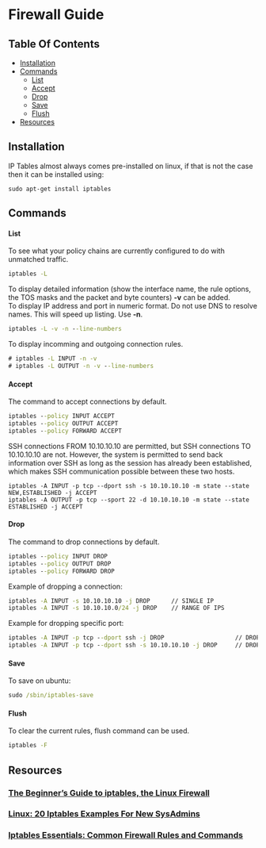 # Firewall Guide

## Table Of Contents

* <a href="#installation">Installation</a>
* <a href="#commands">Commands</a>
  * <a href="#list">List</a>
  * <a href="#accept">Accept</a>
  * <a href="#drop">Drop</a>
  * <a href="#save">Save</a>
  * <a href="#flush">Flush</a>
* <a href="#resources">Resources</a>
  


<a id ="#installation"></a>
## Installation
IP Tables almost always comes pre-installed on linux, if that is not the case then it can be installed using:

```command line
sudo apt-get install iptables
```

<a id ="#commands"></a>
## Commands

<a id ="#list"></a>
#### List
To see what your policy chains are currently configured to do with unmatched traffic.

```cmd
iptables -L
```

To display detailed information (show the interface name, the rule options, the TOS masks and the packet and byte counters) **-v** can be added.</br>
To display IP address and port in numeric format. Do not use DNS to resolve names. This will speed up listing. Use **-n**.

```cmd
iptables -L -v -n --line-numbers
```

To display incomming and outgoing connection rules.

```cmd
# iptables -L INPUT -n -v
# iptables -L OUTPUT -n -v --line-numbers
```


<a id ="#accept"></a>
#### Accept
The command to accept connections by default.

```cmd
iptables --policy INPUT ACCEPT
iptables --policy OUTPUT ACCEPT
iptables --policy FORWARD ACCEPT
```

SSH connections FROM 10.10.10.10 are permitted, but SSH connections TO 10.10.10.10 are not. However, the system is permitted to send back information over SSH as long as the session has already been established, which makes SSH communication possible between these two hosts.

```
iptables -A INPUT -p tcp --dport ssh -s 10.10.10.10 -m state --state NEW,ESTABLISHED -j ACCEPT
iptables -A OUTPUT -p tcp --sport 22 -d 10.10.10.10 -m state --state ESTABLISHED -j ACCEPT
```

<a id ="#drop"></a>
#### Drop
The command to drop connections by default.

```cmd
iptables --policy INPUT DROP
iptables --policy OUTPUT DROP
iptables --policy FORWARD DROP
```

Example of dropping a connection:

```cmd
iptables -A INPUT -s 10.10.10.10 -j DROP      // SINGLE IP
iptables -A INPUT -s 10.10.10.0/24 -j DROP    // RANGE OF IPS
```

Example for dropping specific port:

```cmd
iptables -A INPUT -p tcp --dport ssh -j DROP                    // DROPS ANY SSH CONNECTION
iptables -A INPUT -p tcp --dport ssh -s 10.10.10.10 -j DROP     // DROPS SSH CONNECITON FROM SPECIFIED IP
```

<a id ="#saving"></a>
#### Save
To save on ubuntu:

```cmd
sudo /sbin/iptables-save
```

<a id ="#flush"></a>
#### Flush
To clear the current rules, flush command can be used.

```cmd
iptables -F
```


<a id ="#resources"></a>
## Resources

### <a href="https://www.howtogeek.com/177621/the-beginners-guide-to-iptables-the-linux-firewall/">The Beginner’s Guide to iptables, the Linux Firewall</a>

### <a href="https://www.cyberciti.biz/tips/linux-iptables-examples.html">Linux: 20 Iptables Examples For New SysAdmins</a>

### <a href="https://www.digitalocean.com/community/tutorials/iptables-essentials-common-firewall-rules-and-commands">Iptables Essentials: Common Firewall Rules and Commands</a>


